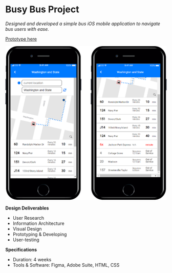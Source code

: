 # Busy Bus Project

_Designed and developed a simple bus iOS mobile application to navigate bus users with ease._

[Prototype here](https://seirayasumatsu.github.io/BusyBus/)

![Prototype Screens](images/Prototype1.png)

**Design Deliverables**
* User Research
* Information Architecture
* Visual Design
* Prototyping & Developing
* User-testing

**Specifications**
* Duration: 4 weeks
* Tools & Software: Figma, Adobe Suite, HTML, CSS
